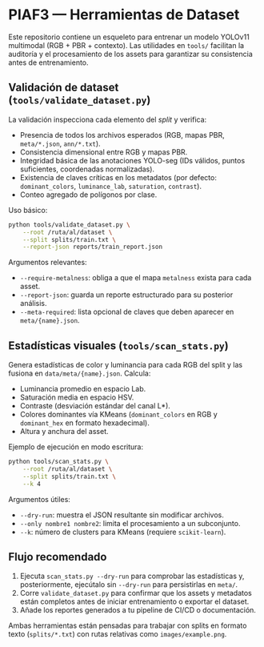 # PIAF3 — Herramientas de Dataset

Este repositorio contiene un esqueleto para entrenar un modelo YOLOv11 multimodal
(RGB + PBR + contexto). Las utilidades en `tools/` facilitan la auditoría y el
procesamiento de los assets para garantizar su consistencia antes de
entrenamiento.

## Validación de dataset (`tools/validate_dataset.py`)

La validación inspecciona cada elemento del *split* y verifica:

- Presencia de todos los archivos esperados (RGB, mapas PBR, `meta/*.json`, `ann/*.txt`).
- Consistencia dimensional entre RGB y mapas PBR.
- Integridad básica de las anotaciones YOLO-seg (IDs válidos, puntos suficientes, coordenadas normalizadas).
- Existencia de claves críticas en los metadatos (por defecto: `dominant_colors`, `luminance_lab`, `saturation`, `contrast`).
- Conteo agregado de polígonos por clase.

Uso básico:

```bash
python tools/validate_dataset.py \
    --root /ruta/al/dataset \
    --split splits/train.txt \
    --report-json reports/train_report.json
```

Argumentos relevantes:

- `--require-metalness`: obliga a que el mapa `metalness` exista para cada asset.
- `--report-json`: guarda un reporte estructurado para su posterior análisis.
- `--meta-required`: lista opcional de claves que deben aparecer en `meta/{name}.json`.

## Estadísticas visuales (`tools/scan_stats.py`)

Genera estadísticas de color y luminancia para cada RGB del split y las fusiona
en `data/meta/{name}.json`. Calcula:

- Luminancia promedio en espacio Lab.
- Saturación media en espacio HSV.
- Contraste (desviación estándar del canal L*).
- Colores dominantes vía KMeans (`dominant_colors` en RGB y `dominant_hex` en formato hexadecimal).
- Altura y anchura del asset.

Ejemplo de ejecución en modo escritura:

```bash
python tools/scan_stats.py \
    --root /ruta/al/dataset \
    --split splits/train.txt \
    --k 4
```

Argumentos útiles:

- `--dry-run`: muestra el JSON resultante sin modificar archivos.
- `--only nombre1 nombre2`: limita el procesamiento a un subconjunto.
- `--k`: número de clusters para KMeans (requiere `scikit-learn`).

## Flujo recomendado

1. Ejecuta `scan_stats.py --dry-run` para comprobar las estadísticas y,
   posteriormente, ejecútalo sin `--dry-run` para persistirlas en `meta/`.
2. Corre `validate_dataset.py` para confirmar que los assets y metadatos están
   completos antes de iniciar entrenamiento o exportar el dataset.
3. Añade los reportes generados a tu pipeline de CI/CD o documentación.

Ambas herramientas están pensadas para trabajar con splits en formato texto
(`splits/*.txt`) con rutas relativas como `images/example.png`.

